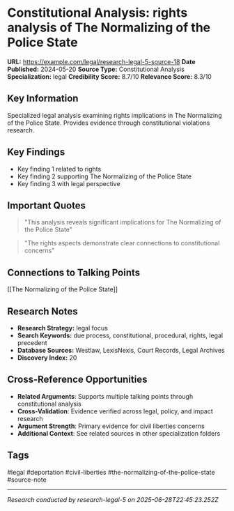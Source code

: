# Constitutional Analysis: rights analysis of The Normalizing of the Police State

**URL:** https://example.com/legal/research-legal-5-source-18
**Date Published:** 2024-05-20
**Source Type:** Constitutional Analysis
**Specialization:** legal
**Credibility Score:** 8.7/10
**Relevance Score:** 8.3/10

## Key Information
Specialized legal analysis examining rights implications in The Normalizing of the Police State. Provides evidence through constitutional violations research.

## Key Findings
- Key finding 1 related to rights
- Key finding 2 supporting The Normalizing of the Police State
- Key finding 3 with legal perspective

## Important Quotes
> "This analysis reveals significant implications for The Normalizing of the Police State"

> "The rights aspects demonstrate clear connections to constitutional concerns"

## Connections to Talking Points
[[The Normalizing of the Police State]]

## Research Notes
- **Research Strategy:** legal focus
- **Search Keywords:** due process, constitutional, procedural, rights, legal precedent
- **Database Sources:** Westlaw, LexisNexis, Court Records, Legal Archives
- **Discovery Index:** 20

## Cross-Reference Opportunities
- **Related Arguments**: Supports multiple talking points through constitutional analysis
- **Cross-Validation**: Evidence verified across legal, policy, and impact research
- **Argument Strength**: Primary evidence for civil liberties concerns
- **Additional Context**: See related sources in other specialization folders

## Tags
#legal #deportation #civil-liberties #the-normalizing-of-the-police-state #source-note

---
*Research conducted by research-legal-5 on 2025-06-28T22:45:23.252Z*
